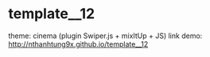 # template__12
theme: cinema (plugin Swiper.js + mixItUp + JS)
link demo: http://nthanhtung9x.github.io/template__12

